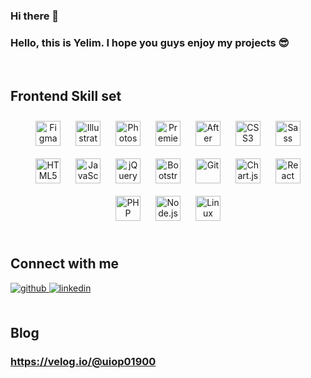 ### Hi there 👋
### Hello, this is Yelim. I hope you guys enjoy my projects 😎  
 
<br/>  


## Frontend Skill set 
<div align="center">  
  <img style="margin: 10px" src="https://profilinator.rishav.dev/skills-assets/figma-icon.svg" alt="Figma" height="40" /> 
 <img style="margin: 10px" src="https://profilinator.rishav.dev/skills-assets/adobe_illustrator-icon.svg" alt="Illustrator" height="40" />  
 <img style="margin: 10px" src="https://profilinator.rishav.dev/skills-assets/photoshop-plain.svg" alt="Photoshop" height="40" />  
 <img style="margin: 10px" src="https://profilinator.rishav.dev/skills-assets/adobepremierepro.png" alt="Premiere Pro" height="40" />  
<img style="margin: 10px" src="https://profilinator.rishav.dev/skills-assets/aftereffects.png" alt="After Effects" height="40" />  
 
 
 <img style="margin: 10px" src="https://profilinator.rishav.dev/skills-assets/css3-original-wordmark.svg" alt="CSS3" height="40" /> 
 <img style="margin: 10px" src="https://profilinator.rishav.dev/skills-assets/sass-original.svg" alt="Sass" height="40" />  
<img style="margin: 10px" src="https://profilinator.rishav.dev/skills-assets/html5-original-wordmark.svg" alt="HTML5" height="40" />  
<img style="margin: 10px" src="https://profilinator.rishav.dev/skills-assets/javascript-original.svg" alt="JavaScript" height="40" />
 <img style="margin: 10px" src="https://profilinator.rishav.dev/skills-assets/jquery.png" alt="jQuery" height="40" /> 
 <img style="margin: 10px" src="https://profilinator.rishav.dev/skills-assets/bootstrap-plain.svg" alt="Bootstrap" height="40" />  
 <img style="margin: 10px" src="https://profilinator.rishav.dev/skills-assets/git-scm-icon.svg" alt="Git" height="40" /> 
 
 
<img style="margin: 10px" src="https://profilinator.rishav.dev/skills-assets/logo-title.svg" alt="Chart.js" height="40" />  
<img style="margin: 10px" src="https://profilinator.rishav.dev/skills-assets/react-original-wordmark.svg" alt="React" height="40" />  
<img style="margin: 10px" src="https://profilinator.rishav.dev/skills-assets/php-original.svg" alt="PHP" height="40" />  
<img style="margin: 10px" src="https://profilinator.rishav.dev/skills-assets/nodejs-original-wordmark.svg" alt="Node.js" height="40" />  
<img style="margin: 10px" src="https://profilinator.rishav.dev/skills-assets/linux-original.svg" alt="Linux" height="40" />  
</div>


<br/>  

## Connect with me  
<div align="left">
<a href="https://github.com/AwesomeYelim" target="_blank">
<img src=https://img.shields.io/badge/github-%2324292e.svg?&style=for-the-badge&logo=github&logoColor=white alt=github style="margin-bottom: 5px;" />
</a>
<a href="https://www.linkedin.com/in/awesomeyelim/" target="_blank">
<img src=https://img.shields.io/badge/linkedin-%231E77B5.svg?&style=for-the-badge&logo=linkedin&logoColor=white alt=linkedin style="margin-bottom: 5px;" />
</a>
</div>  
  
<br/>  

## Blog   
### https://velog.io/@uiop01900  
<br/>  

<!-- ## Github Stats  
<div align="left"><img src="https://github-readme-stats.vercel.app/api?username=Awesomeyelim&show_icons=true&count_private=true&hide_border=true" align="center" /></div>  
 -->



